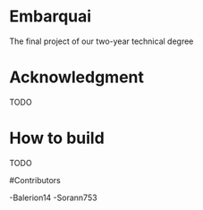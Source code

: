 # Embarquai
The final project of our two-year technical degree

# Acknowledgment
TODO

# How to build
TODO

#Contributors

-Balerion14
-Sorann753
